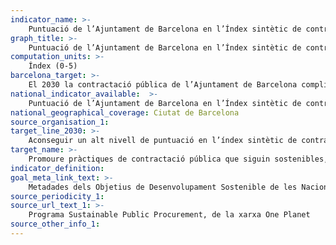 ```yaml
---
indicator_name: >-
    Puntuació de l’Ajuntament de Barcelona en l’Índex sintètic de contractació pública sostenible elaborat pel One Planet Network Sustainable Public Procurement Programme (construït a partir d’un conjunt d’indicadors de procés i de resultat de les polítiques de contractació sostenible)
graph_title: >-
    Puntuació de l’Ajuntament de Barcelona en l’Índex sintètic de contractació pública sostenible elaborat pel One Planet Network Sustainable Public Procurement Programme (construït a partir d’un conjunt d’indicadors de procés i de resultat de les polítiques de contractació sostenible)
computation_units: >-
    Índex (0-5)
barcelona_target: >-
    El 2030 la contractació pública de l’Ajuntament de Barcelona complirà tots els estàndards establerts per Nacions Unides en matèria de contractació sostenible (clàusules socials, ambientals i econòmiques)
national_indicator_available:  >-
    Puntuació de l’Ajuntament de Barcelona en l’Índex sintètic de contractació pública sostenible elaborat pel One Planet Network Sustainable Public Procurement Programme (construït a partir d’un conjunt d’indicadors de procés i de resultat de les polítiques de contractació sostenible)
national_geographical_coverage: Ciutat de Barcelona
source_organisation_1:
target_line_2030: >-
    Aconseguir un alt nivell de puntuació en l’índex sintètic de contractació pública sostenible elaborat pel One Planet Network Sustainable Public Procurement Programme de Nacions Unides. Valor fita 2030: 5
target_name: >-
    Promoure pràctiques de contractació pública que siguin sostenibles, de conformitat amb les polítiques i prioritats nacionals
indicator_definition:
goal_meta_link_text: >-
    Metadades dels Objetius de Desenvolupament Sostenible de les Nacions Unides (pdf 894kB)
source_periodicity_1: 
source_url_text_1: >-
    Programa Sustainable Public Procurement, de la xarxa One Planet
source_other_info_1:
---
```

